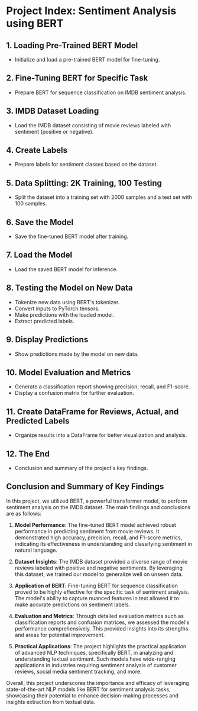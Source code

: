 
# Project Index: Sentiment Analysis using BERT

## 1. Loading Pre-Trained BERT Model
   - Initialize and load a pre-trained BERT model for fine-tuning.

## 2. Fine-Tuning BERT for Specific Task
   - Prepare BERT for sequence classification on IMDB sentiment analysis.

## 3. IMDB Dataset Loading
   - Load the IMDB dataset consisting of movie reviews labeled with sentiment (positive or negative).

## 4. Create Labels
   - Prepare labels for sentiment classes based on the dataset.

## 5. Data Splitting: 2K Training, 100 Testing
   - Split the dataset into a training set with 2000 samples and a test set with 100 samples.

## 6. Save the Model
   - Save the fine-tuned BERT model after training.

## 7. Load the Model
   - Load the saved BERT model for inference.

## 8. Testing the Model on New Data
   - Tokenize new data using BERT's tokenizer.
   - Convert inputs to PyTorch tensors.
   - Make predictions with the loaded model.
   - Extract predicted labels.

## 9. Display Predictions
   - Show predictions made by the model on new data.

## 10. Model Evaluation and Metrics
   - Generate a classification report showing precision, recall, and F1-score.
   - Display a confusion matrix for further evaluation.

## 11. Create DataFrame for Reviews, Actual, and Predicted Labels
   - Organize results into a DataFrame for better visualization and analysis.

## 12. The End
   - Conclusion and summary of the project's key findings.



## Conclusion and Summary of Key Findings

In this project, we utilized BERT, a powerful transformer model, to perform sentiment analysis on the IMDB dataset. The main findings and conclusions are as follows:

1. **Model Performance**: The fine-tuned BERT model achieved robust performance in predicting sentiment from movie reviews. It demonstrated high accuracy, precision, recall, and F1-score metrics, indicating its effectiveness in understanding and classifying sentiment in natural language.

2. **Dataset Insights**: The IMDB dataset provided a diverse range of movie reviews labeled with positive and negative sentiments. By leveraging this dataset, we trained our model to generalize well on unseen data.

3. **Application of BERT**: Fine-tuning BERT for sequence classification proved to be highly effective for the specific task of sentiment analysis. The model's ability to capture nuanced features in text allowed it to make accurate predictions on sentiment labels.

4. **Evaluation and Metrics**: Through detailed evaluation metrics such as classification reports and confusion matrices, we assessed the model's performance comprehensively. This provided insights into its strengths and areas for potential improvement.

5. **Practical Applications**: The project highlights the practical application of advanced NLP techniques, specifically BERT, in analyzing and understanding textual sentiment. Such models have wide-ranging applications in industries requiring sentiment analysis of customer reviews, social media sentiment tracking, and more.

Overall, this project underscores the importance and efficacy of leveraging state-of-the-art NLP models like BERT for sentiment analysis tasks, showcasing their potential to enhance decision-making processes and insights extraction from textual data.


